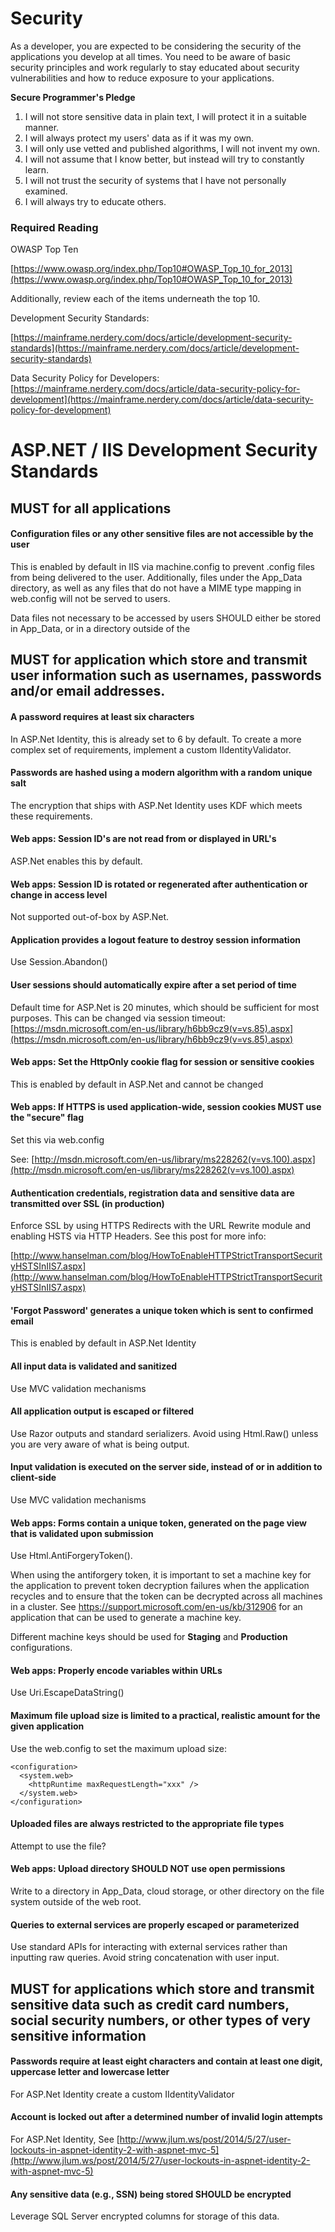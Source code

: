 # Security

As a developer, you are expected to be considering the security of the
applications you develop at all times. You need to be aware of basic security
principles and work regularly to stay educated about security vulnerabilities
and how to reduce exposure to your applications.

**Secure Programmer's Pledge**

1. I will not store sensitive data in plain text, I will protect it in a suitable manner.
2. I will always protect my users' data as if it was my own.
3. I will only use vetted and published algorithms, I will not invent my own.
4. I will not assume that I know better, but instead will try to constantly learn.
5. I will not trust the security of systems that I have not personally examined.
6. I will always try to educate others.

### Required Reading

OWASP Top Ten

[https://www.owasp.org/index.php/Top10#OWASP_Top_10_for_2013](https://www.owasp.org/index.php/Top10#OWASP_Top_10_for_2013)

Additionally, review each of the items underneath the top 10.

Development Security Standards:

[https://mainframe.nerdery.com/docs/article/development-security-standards](https://mainframe.nerdery.com/docs/article/development-security-standards)

Data Security Policy for Developers: [https://mainframe.nerdery.com/docs/article/data-security-policy-for-development](https://mainframe.nerdery.com/docs/article/data-security-policy-for-development)



# ASP.NET / IIS Development Security Standards


## MUST for all applications

#### Configuration files or any other sensitive files are not accessible by the user

This is enabled by default in IIS via machine.config to prevent .config files
from being delivered to the user. Additionally, files under the App_Data
directory, as well as any files that do not have a MIME type mapping in
web.config will not be served to users.

Data files not necessary to be accessed by users SHOULD either be stored in
App_Data, or in a directory outside of the



## MUST for application which store and transmit user information such as usernames, passwords and/or email addresses.

#### A password requires at least six characters

In ASP.Net Identity, this is already set to 6 by default. To create a more
complex set of requirements, implement a custom IIdentityValidator.

#### Passwords are hashed using a modern algorithm with a random unique salt

The encryption that ships with ASP.Net Identity uses KDF which meets these
requirements.

#### Web apps: Session ID's are not read from or displayed in URL's

ASP.Net enables this by default.

#### Web apps: Session ID is rotated or regenerated after authentication or change in access level

Not supported out-of-box by ASP.Net.

#### Application provides a logout feature to destroy session information

Use Session.Abandon()

#### User sessions should automatically expire after a set period of time

Default time for ASP.Net is 20 minutes, which should be sufficient for most
purposes. This can be changed via session timeout:
[https://msdn.microsoft.com/en-us/library/h6bb9cz9(v=vs.85).aspx](https://msdn.microsoft.com/en-us/library/h6bb9cz9(v=vs.85).aspx)

#### Web apps: Set the HttpOnly cookie flag for session or sensitive cookies

This is enabled by default in ASP.Net and cannot be changed

#### Web apps: If HTTPS is used application-wide, session cookies MUST use the "secure" flag

Set this via web.config

See: [http://msdn.microsoft.com/en-us/library/ms228262(v=vs.100).aspx](http://msdn.microsoft.com/en-us/library/ms228262(v=vs.100).aspx)

#### Authentication credentials, registration data and sensitive data are transmitted over SSL (in production)

Enforce SSL by using HTTPS Redirects with the URL Rewrite module and enabling
HSTS via HTTP Headers. See this post for more info:

[http://www.hanselman.com/blog/HowToEnableHTTPStrictTransportSecurityHSTSInIIS7.aspx](http://www.hanselman.com/blog/HowToEnableHTTPStrictTransportSecurityHSTSInIIS7.aspx)

#### 'Forgot Password' generates a unique token which is sent to confirmed email

This is enabled by default in ASP.Net Identity

#### All input data is validated and sanitized

Use MVC validation mechanisms

#### All application output is escaped or filtered

Use Razor outputs and standard serializers. Avoid using Html.Raw() unless you
are very aware of what is being output.

#### Input validation is executed on the server side, instead of or in addition to client-side

Use MVC validation mechanisms

#### Web apps: Forms contain a unique token, generated on the page view that is validated upon submission

Use Html.AntiForgeryToken().

When using the antiforgery token, it is important to set a machine key for the
application to prevent token decryption failures when the application recycles
and to ensure that the token can be decrypted across all machines in a cluster.
See https://support.microsoft.com/en-us/kb/312906 for an application that can be
used to generate a machine key.

Different machine keys should be used for **Staging** and **Production**
configurations.

#### Web apps: Properly encode variables within URLs

Use Uri.EscapeDataString()

#### Maximum file upload size is limited to a practical, realistic amount for the given application

Use the web.config to set the maximum upload size:

```
<configuration>
  <system.web>
    <httpRuntime maxRequestLength="xxx" />
  </system.web>
</configuration>
```

#### Uploaded files are always restricted to the appropriate file types

Attempt to use the file?

#### Web apps: Upload directory SHOULD NOT use open permissions

Write to a directory in App_Data, cloud storage, or other directory on the file
system outside of the web root.

#### Queries to external services are properly escaped or parameterized

Use standard APIs for interacting with external services rather than inputting
raw queries. Avoid string concatenation with user input.


## MUST for applications which store and transmit sensitive data such as credit card numbers, social security numbers, or other types of very sensitive information

#### Passwords require at least eight characters and contain at least one digit, uppercase letter and lowercase letter

For ASP.Net Identity create a custom IIdentityValidator

#### Account is locked out after a determined number of invalid login attempts

For ASP.Net Identity, See [http://www.jlum.ws/post/2014/5/27/user-lockouts-in-aspnet-identity-2-with-aspnet-mvc-5](http://www.jlum.ws/post/2014/5/27/user-lockouts-in-aspnet-identity-2-with-aspnet-mvc-5)

#### Any sensitive data (e.g., SSN) being stored SHOULD be encrypted

Leverage SQL Server encrypted columns for storage of this data.

